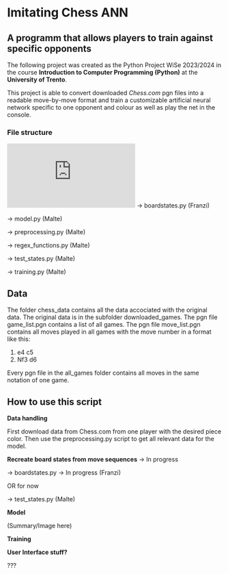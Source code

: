 # Imitating Chess ANN
## A programm that allows players to train against specific opponents

The following project was created as the Python Project WiSe 2023/2024 in the course **Introduction to Computer Programming (Python)** at the **University of Trento**. 

This project is able to convert downloaded *Chess.com* pgn files into a readable move-by-move format and train a customizable artificial neural network specific to one opponent and colour as well as play the net in the console.

### File structure
![alt text](https://github.com/malteebel/pythonProject2023-24/blob/main/file_structure.pgn?raw=true)
-> boardstates.py (Franzi)

-> model.py (Malte)

-> preprocessing.py (Malte)

-> regex_functions.py (Malte)

-> test_states.py (Malte)

-> training.py (Malte)

## Data

The folder chess_data contains all the data accociated with the original data. The original data is in the subfolder downloaded_games. The pgn file game_list.pgn contains a list of all games. The pgn file move_list.pgn contains all moves played in all games with the move number in a format like this:

1. e4 c5
2. Nf3 d6

Every pgn file in the all_games folder contains all moves in the same notation of one game.

## How to use this script

**Data handling**

First download data from Chess.com from one player with the desired piece color. Then use the preprocessing.py script to get all relevant data for the model.


**Recreate board states from move sequences** -> In progress

-> boardstates.py -> In  progress (Franzi)

OR for now

-> test_states.py (Malte)

**Model**

(Summary/Image here)

**Training**

**User Interface stuff?**

???
